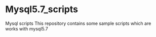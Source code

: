 # Mysql5.7_scripts
Mysql scripts
This repository contains some sample scripts which are works with mysql5.7
